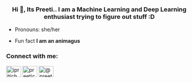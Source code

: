 <h3 align="center">Hi 👋, Its Preeti.. I am a Machine Learning and Deep Learning enthusiast trying to figure out stuff :D</h3>

- Pronouns: she/her

- Fun fact **I am an animagus**

<h3 align="left">Connect with me:</h3>
<p align="left">
<a href="https://twitter.com/ipritichouhan" target="blank"><img align="center" src="https://raw.githubusercontent.com/rahuldkjain/github-profile-readme-generator/master/src/images/icons/Social/twitter.svg" alt="ipritichouhan" height="30" width="40" /></a>
<a href="https://linkedin.com/in/preetichouhan025" target="blank"><img align="center" src="https://raw.githubusercontent.com/rahuldkjain/github-profile-readme-generator/master/src/images/icons/Social/linked-in-alt.svg" alt="preetichouhan025" height="30" width="40" /></a>
<a href="https://medium.com/@preetichouhan025" target="blank"><img align="center" src="https://raw.githubusercontent.com/rahuldkjain/github-profile-readme-generator/master/src/images/icons/Social/medium.svg" alt="@preetichouhan025" height="30" width="40" /></a>
</p>
